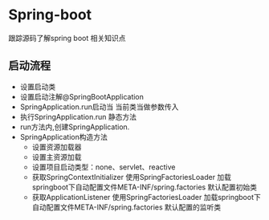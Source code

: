 # Spring-boot
跟踪源码了解spring boot 相关知识点
## 启动流程
* 设置启动类
* 设置启动注解@SpringBootApplication
* SpringApplication.run启动当 当前类当做参数传入
* 执行SpringApplication.run 静态方法
* run方法内,创建SpringApplication.
* SpringApplication构造方法
    * 设置资源加载器
    * 设置主资源加载
    * 设置项目启动类型：none、servlet、reactive
    * 获取SpringContextInitializer 使用SpringFactoriesLoader 加载springboot下自动配置文件META-INF/spring.factories 默认配置初始类
    * 获取ApplicationListener  使用SpringFactoriesLoader 加载springboot下自动配置文件META-INF/spring.factories 默认配置的监听类
    
    
    

